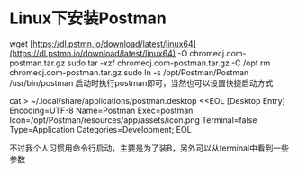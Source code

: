 # Linux下安装Postman

wget [https://dl.pstmn.io/download/latest/linux64](https://dl.pstmn.io/download/latest/linux64) -O chromecj.com-postman.tar.gz sudo tar -xzf chromecj.com-postman.tar.gz -C /opt rm chromecj.com-postman.tar.gz sudo ln -s /opt/Postman/Postman /usr/bin/postman 启动时执行postman即可，当然也可以设置快捷启动方式

cat &gt; ~/.local/share/applications/postman.desktop &lt;&lt;EOL \[Desktop Entry\] Encoding=UTF-8 Name=Postman Exec=postman Icon=/opt/Postman/resources/app/assets/icon.png Terminal=false Type=Application Categories=Development; EOL

不过我个人习惯用命令行启动，主要是为了装B，另外可以从terminal中看到一些参数

